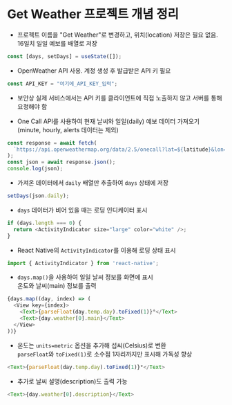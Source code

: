 # Get Weather 프로젝트 개념 정리

- 프로젝트 이름을 "Get Weather"로 변경하고, 위치(location) 저장은 필요 없음. 16일치 일일 예보를 배열로 저장

```javascript
const [days, setDays] = useState([]);
```

- OpenWeather API 사용. 계정 생성 후 발급받은 API 키 필요

```javascript
const API_KEY = "여기에_API_KEY_입력";
```

- 보안상 실제 서비스에서는 API 키를 클라이언트에 직접 노출하지 않고 서버를 통해 요청해야 함

- One Call API를 사용하여 현재 날씨와 일일(daily) 예보 데이터 가져오기  
  (minute, hourly, alerts 데이터는 제외)

```javascript
const response = await fetch(
  `https://api.openweathermap.org/data/2.5/onecall?lat=${latitude}&lon=${longitude}&exclude=alerts&units=metric&appid=${API_KEY}`
);
const json = await response.json();
console.log(json);
```

- 가져온 데이터에서 `daily` 배열만 추출하여 `days` 상태에 저장

```javascript
setDays(json.daily);
```

- `days` 데이터가 비어 있을 때는 로딩 인디케이터 표시

```javascript
if (days.length === 0) {
  return <ActivityIndicator size="large" color="white" />;
}
```

- React Native의 `ActivityIndicator`를 이용해 로딩 상태 표시

```javascript
import { ActivityIndicator } from 'react-native';
```

- `days.map()`을 사용하여 일일 날씨 정보를 화면에 표시  
  온도와 날씨(main) 정보를 출력

```javascript
{days.map((day, index) => (
  <View key={index}>
    <Text>{parseFloat(day.temp.day).toFixed(1)}°</Text>
    <Text>{day.weather[0].main}</Text>
  </View>
))}
```

- 온도는 `units=metric` 옵션을 추가해 섭씨(Celsius)로 변환  
  `parseFloat`와 `toFixed(1)`로 소수점 1자리까지만 표시해 가독성 향상

```javascript
<Text>{parseFloat(day.temp.day).toFixed(1)}°</Text>
```

- 추가로 날씨 설명(description)도 출력 가능

```javascript
<Text>{day.weather[0].description}</Text>
```
